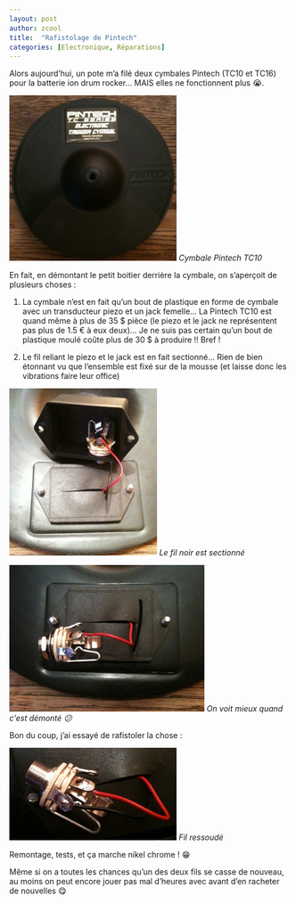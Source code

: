 ```yaml
---
layout: post
author: zcool
title:  "Rafistolage de Pintech"
categories: [Electronique, Réparations]
---
```


Alors aujourd’hui, un pote m’a filé deux cymbales Pintech (TC10 et TC16) pour la batterie ion drum rocker… MAIS elles ne fonctionnent plus :sob:.

![Cymbale Pintech TC10](/assets/posts/Pintech01.jpg)
_Cymbale Pintech TC10_

En fait, en démontant le petit boitier derrière la cymbale, on s’aperçoit de plusieurs choses :

1. La cymbale n’est en fait qu’un bout de plastique en forme de cymbale avec
   un transducteur piezo et un jack femelle… La Pintech TC10 est quand même à
   plus de 35 $ pièce (le piezo et le jack ne représentent pas plus de 1.5 €
   à eux deux)… Je ne suis pas certain qu’un bout de plastique moulé coûte
   plus de 30 $ à produire !! Bref !

2. Le fil reliant le piezo et le jack est en fait sectionné… Rien de bien
   étonnant vu que l’ensemble est fixé sur de la mousse (et laisse donc les
   vibrations faire leur office)

![Cymbale Pintech TC10](/assets/posts/Pintech02.jpg)
_Le fil noir est sectionné_

![Cymbale Pintech TC10](/assets/posts/Pintech03.jpg)
_On voit mieux quand c'est démonté :confused:_

Bon du coup, j’ai essayé de rafistoler la chose :

![Cymbale Pintech TC10](/assets/posts/Pintech04.jpg)
_Fil ressoudé_

Remontage, tests, et ça marche nikel chrome ! :grin:

Même si on a toutes les chances qu’un des deux fils se casse de nouveau, au moins
on peut encore jouer pas mal d’heures avec avant d’en racheter de nouvelles :yum: